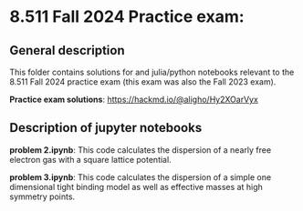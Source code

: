 # 8.511 Fall 2024 Practice exam:

## General description

This folder contains solutions for and julia/python notebooks relevant to the 8.511 Fall 2024 practice exam (this exam was also the Fall 2023 exam).

**Practice exam solutions**: 
  https://hackmd.io/@aligho/Hy2XOarVyx

## Description of jupyter notebooks
  **problem 2.ipynb**: This code calculates the dispersion of a nearly free electron gas with a square lattice potential. 

  **problem 3.ipynb**: This code calculates the dispersion of a simple one dimensional tight binding model as well as effective masses at high symmetry points. 

